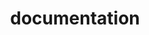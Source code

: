 ---
layout: page
title: documentation
nav: true
nav_order: 1
dropdown: true
children: 
    - title: Basics
      permalink: /doc
    - title: Projects
      permalink: /doc/projects
    - title: Sensor Dev
      permalink: /doc/sensor
---